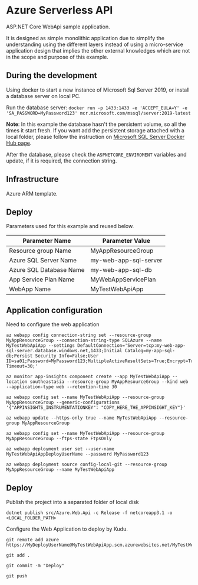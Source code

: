 # Azure Serverless API #

ASP.NET Core WebApi sample application.

It is designed as simple monolithic application due to simplify the understanding using the different layers instead of using a micro-service application design that implies the other external knowledges which are not in the scope and purpose of this example.

## During the development ## 

Using docker to start a new instance of Microsoft Sql Server 2019, or install a database server on local PC.

Run the database server: `docker run -p 1433:1433 -e 'ACCEPT_EULA=Y' -e 'SA_PASSWORD=MyPassword123' mcr.microsoft.com/mssql/server:2019-latest`

**Note**: In this example the database hasn't the persistent volume, so all the times it start fresh. If you want add the persistent storage attached with a local folder, please follow the instruction on [Microsoft SQL Server Docker Hub page](https://hub.docker.com/_/microsoft-mssql-server).

After the database, please check the `ASPNETCORE_ENVIROMENT` variables and update, if it is required, the connection string.

## Infrastructure ##

Azure ARM template.

## Deploy ##

Parameters used for this example and reused below.

| Parameter Name | Parameter Value |
|----------------|-----------------|
| Resource group Name | MyAppResourceGroup |
| Azure SQL Server Name | my-web-app-sql-server |
| Azure SQL Database Name | my-web-app-sql-db |
| App Service Plan Name | MyWebAppServicePlan |
| WebApp Name | MyTestWebApiApp |


## Application configuration ##

Need to configure the web application

```
az webapp config connection-string set --resource-group MyAppResourceGroup --connection-string-type SQLAzure --name MyTestWebApiApp --settings DefaultConnection='Server=tcp:my-web-app-sql-server.database.windows.net,1433;Initial Catalog=my-app-sql-db;Persist Security Info=False;User ID=sa01;Password=MyPassword123;MultipleActiveResultSets=True;Encrypt=True;TrustServerCertificate=False;Connection Timeout=30;'

az monitor app-insights component create --app MyTestWebApiApp --location southeastasia --resource-group MyAppResourceGroup --kind web --application-type web --retention-time 30

az webapp config set --name MyTestWebApiApp --resource-group MyAppResourceGroup --generic-configurations '{"APPINSIGHTS_INSTRUMENTATIONKEY": "COPY_HERE_THE_APPINSIGHT_KEY"}'

az webapp update --https-only true --name MyTestWebApiApp --resource-group MyAppResourceGroup

az webapp config set --name MyTestWebApiApp --resource-group MyAppResourceGroup --ftps-state FtpsOnly

az webapp deployment user set --user-name MyTestWebApiAppDeployUserName --password MyPassword123

az webapp deployment source config-local-git --resource-group MyAppResourceGroup --name MyTestWebApiApp
```

## Deploy ##

Publish the project into a separated folder of local disk

`dotnet publish src/Azure.Web.Api -c Release -f netcoreapp3.1 -o <LOCAL_FOLDER_PATH>`

Configure the Web Application to deploy by Kudu.

```
git remote add azure https://MyDeployUserName@MyTestWebApiApp.scm.azurewebsites.net/MyTestWebApiApp.git

git add .

git commit -m "Deploy"

git push
```